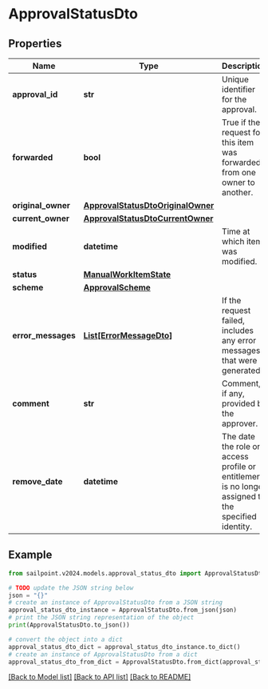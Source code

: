# ApprovalStatusDto


## Properties

Name | Type | Description | Notes
------------ | ------------- | ------------- | -------------
**approval_id** | **str** | Unique identifier for the approval. | [optional] 
**forwarded** | **bool** | True if the request for this item was forwarded from one owner to another. | [optional] [default to False]
**original_owner** | [**ApprovalStatusDtoOriginalOwner**](ApprovalStatusDtoOriginalOwner.md) |  | [optional] 
**current_owner** | [**ApprovalStatusDtoCurrentOwner**](ApprovalStatusDtoCurrentOwner.md) |  | [optional] 
**modified** | **datetime** | Time at which item was modified. | [optional] 
**status** | [**ManualWorkItemState**](ManualWorkItemState.md) |  | [optional] 
**scheme** | [**ApprovalScheme**](ApprovalScheme.md) |  | [optional] 
**error_messages** | [**List[ErrorMessageDto]**](ErrorMessageDto.md) | If the request failed, includes any error messages that were generated. | [optional] 
**comment** | **str** | Comment, if any, provided by the approver. | [optional] 
**remove_date** | **datetime** | The date the role or access profile or entitlement is no longer assigned to the specified identity. | [optional] 

## Example

```python
from sailpoint.v2024.models.approval_status_dto import ApprovalStatusDto

# TODO update the JSON string below
json = "{}"
# create an instance of ApprovalStatusDto from a JSON string
approval_status_dto_instance = ApprovalStatusDto.from_json(json)
# print the JSON string representation of the object
print(ApprovalStatusDto.to_json())

# convert the object into a dict
approval_status_dto_dict = approval_status_dto_instance.to_dict()
# create an instance of ApprovalStatusDto from a dict
approval_status_dto_from_dict = ApprovalStatusDto.from_dict(approval_status_dto_dict)
```
[[Back to Model list]](../README.md#documentation-for-models) [[Back to API list]](../README.md#documentation-for-api-endpoints) [[Back to README]](../README.md)


